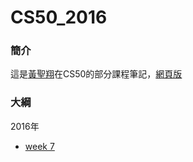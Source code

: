 # CS50_2016


### 簡介

這是[黃聖翔](https://www.facebook.com/profile.php?id=100001348802783)在CS50的部分課程筆記，[網頁版](https://jshuang0520.github.io/CS50_2016/)

### 大綱

2016年

- [week 7 ](http://nbviewer.jupyter.org/github/jshuang0520/CS50_2016/blob/master/2017.10.11_CS50_week_7.ipynb)
